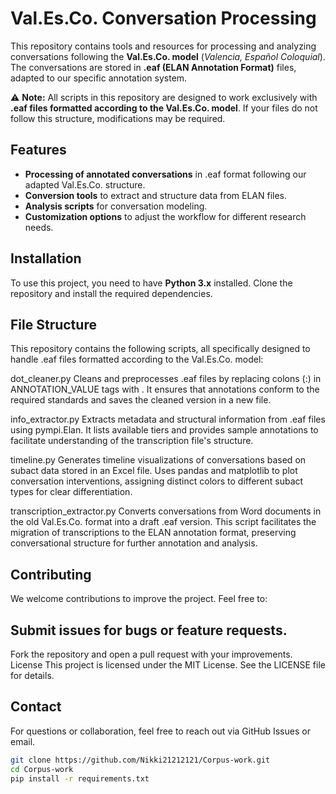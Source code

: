 # Val.Es.Co. Conversation Processing

This repository contains tools and resources for processing and analyzing conversations following the **Val.Es.Co. model** (*Valencia, Español Coloquial*). The conversations are stored in **.eaf (ELAN Annotation Format)** files, adapted to our specific annotation system.  

⚠ **Note:** All scripts in this repository are designed to work exclusively with **.eaf files formatted according to the Val.Es.Co. model**. If your files do not follow this structure, modifications may be required.

## Features

- **Processing of annotated conversations** in .eaf format following our adapted Val.Es.Co. structure.
- **Conversion tools** to extract and structure data from ELAN files.
- **Analysis scripts** for conversation modeling.
- **Customization options** to adjust the workflow for different research needs.

## Installation

To use this project, you need to have **Python 3.x** installed. Clone the repository and install the required dependencies.

## File Structure
This repository contains the following scripts, all specifically designed to handle .eaf files formatted according to the Val.Es.Co. model:

dot_cleaner.py
Cleans and preprocesses .eaf files by replacing colons (:) in ANNOTATION_VALUE tags with <al/>. It ensures that annotations conform to the required standards and saves the cleaned version in a new file.

info_extractor.py
Extracts metadata and structural information from .eaf files using pympi.Elan. It lists available tiers and provides sample annotations to facilitate understanding of the transcription file's structure.

timeline.py
Generates timeline visualizations of conversations based on subact data stored in an Excel file. Uses pandas and matplotlib to plot conversation interventions, assigning distinct colors to different subact types for clear differentiation.

transcription_extractor.py
Converts conversations from Word documents in the old Val.Es.Co. format into a draft .eaf version. This script facilitates the migration of transcriptions to the ELAN annotation format, preserving conversational structure for further annotation and analysis.

## Contributing
We welcome contributions to improve the project. Feel free to:

## Submit issues for bugs or feature requests.
Fork the repository and open a pull request with your improvements.
License
This project is licensed under the MIT License. See the LICENSE file for details.

## Contact
For questions or collaboration, feel free to reach out via GitHub Issues or email.

```bash
git clone https://github.com/Nikki21212121/Corpus-work.git
cd Corpus-work
pip install -r requirements.txt
